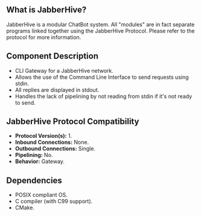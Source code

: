 ## What is JabberHive?
JabberHive is a modular ChatBot system. All "modules" are in fact separate
programs linked together using the JabberHive Protocol. Please refer to the
protocol for more information.

## Component Description
* CLI Gateway for a JabberHive network.
* Allows the use of the Command Line Interface to send requests using stdin.
* All replies are displayed in stdout.
* Handles the lack of pipelining by not reading from stdin if it's not ready to
send.

## JabberHive Protocol Compatibility
* **Protocol Version(s):** 1.
* **Inbound Connections:** None.
* **Outbound Connections:** Single.
* **Pipelining:** No.
* **Behavior:** Gateway.

## Dependencies
- POSIX compliant OS.
- C compiler (with C99 support).
- CMake.
